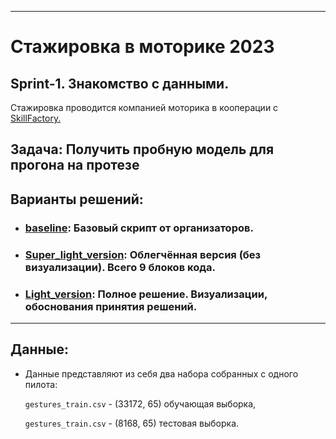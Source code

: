***
# Стажировка в моторике 2023

## **Sprint-1**. Знакомство с данными.

Стажировка проводится компанией моторика в кооперации с [SkillFactory.](https://skillfactory.ru/)

## **Задача**: Получить пробную модель для прогона на протезе

## Варианты решений:

* ### [**baseline**](https://github.com/hoittoken/Python/blob/198db46d80566745836abb96cb576dbca0f1279c/Py/Projects/progect_motorica/Sprint%201/Read%20data%20and%20Inference.ipynb "От организаторов"): Базовый скрипт от организаторов.

* ### [**Super_light_version**](https://github.com/hoittoken/Python/blob/198db46d80566745836abb96cb576dbca0f1279c/Py/Projects/progect_motorica/Sprint%201/_Super_light_version.ipynb "Для практической пробы"): Облегчённая версия (без визуализации). Всего 9 блоков кода.

* ### [**Light_version**](https://github.com/hoittoken/Python/blob/198db46d80566745836abb96cb576dbca0f1279c/Py/Projects/progect_motorica/Sprint%201/_Light_version.ipynb "Подготовка к Q&A сессии"): Полное решение. Визуализации, обоснования принятия решений.

***
## Данные:
* Данные представляют из себя два набора собранных с одного пилота:

    `gestures_train.csv` - (33172, 65) обучающая выборка,

    `gestures_train.csv` - (8168, 65) тестовая выборка.
